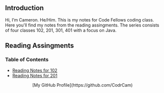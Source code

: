 ## Introduction

Hi, I’m Cameron. He/Him. This is my notes for Code Fellows coding class. Here you'll find my notes from the reading assingments. The series consists of four classes 102, 201, 301, 401 with a focus on Java.

## Reading Assingments

### Table of Contents

* [Reading Notes for 102](https://codrcam.github.io/reading-note/reading102)
* [Reading Notes for 201](https://codrcam.github.io/reading-note/reading201)

<center>[My GitHub Profile](https://github.com/CodrCam)</center>